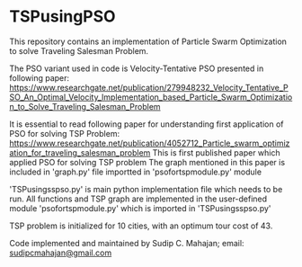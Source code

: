 # TSPusingPSO
This repository contains an implementation of Particle Swarm Optimization to solve Traveling Salesman Problem.

The PSO variant used in code is Velocity-Tentative PSO presented in following paper:
https://www.researchgate.net/publication/279948232_Velocity_Tentative_PSO_An_Optimal_Velocity_Implementation_based_Particle_Swarm_Optimization_to_Solve_Traveling_Salesman_Problem

It is essential to read following paper for understanding first application of PSO for solving TSP Problem:
https://www.researchgate.net/publication/4052712_Particle_swarm_optimization_for_traveling_salesman_problem
This is first published paper which applied PSO for solving TSP problem
The graph mentioned in this paper is included in 'graph.py' file importted in 'psofortspmodule.py' module

'TSPusingsspso.py' is main python implementation file which needs to be run.
All functions and TSP graph are implemented in the user-defined module
'psofortspmodule.py' which is imported in 'TSPusingsspso.py'

TSP problem is initialized for 10 cities, with an optimum tour cost of 43.

Code implemented and maintained by Sudip C. Mahajan; email: sudipcmahajan@gmail.com
